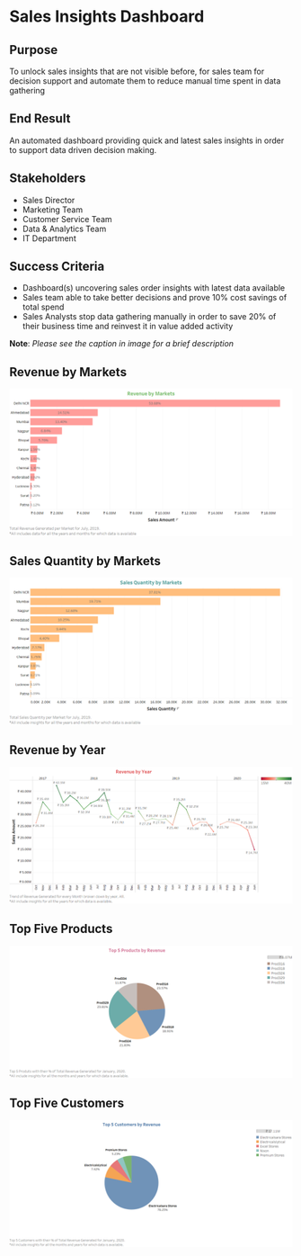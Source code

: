 # Sales Insights Dashboard


## Purpose
To unlock sales insights that are not visible before, for sales team for decision support and automate them to reduce manual time spent in data gathering

## End Result
An automated dashboard providing quick and latest sales insights in order to support data driven decision making.

## Stakeholders
- Sales Director
- Marketing Team
- Customer Service Team
- Data & Analytics Team
- IT Department

## Success Criteria
- Dashboard(s) uncovering sales order insights with latest data available
- Sales team able to take better decisions and prove 10% cost savings of total spend
- Sales Analysts stop data gathering manually in order to save 20% of their business time and reinvest it in value added activity


**Note**: *Please see the caption in image for a brief description*

## Revenue by Markets
![Total Revenue Generated for each Market](https://github.com/hamzaziizzz/Sales-Insights-Dashboard/blob/main/images/Revenue%20by%20Markets.png)

## Sales Quantity by Markets
![Total Sales Quantity for each Market](https://github.com/hamzaziizzz/Sales-Insights-Dashboard/blob/main/images/Sales%20Quantity%20by%20Markets.png)

## Revenue by Year
![Trend of Total Revenue Generated](https://github.com/hamzaziizzz/Sales-Insights-Dashboard/blob/main/images/Revenue%20by%20Year.png)

## Top Five Products
![Top 5 Products based on Total Revenue Generated for each Product](https://github.com/hamzaziizzz/Sales-Insights-Dashboard/blob/main/images/Top%205%20Products%20by%20Revenue.png)

## Top Five Customers
![Top 5 Customers based on Total Revenue Generated for each Customer](https://github.com/hamzaziizzz/Sales-Insights-Dashboard/blob/main/images/Top%205%20Customers%20by%20Revenue.png)

